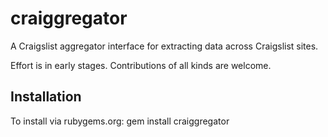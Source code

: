 # craiggregator
A Craigslist aggregator interface for extracting data across Craigslist sites. 

Effort is in early stages. Contributions of all kinds are welcome. 

## Installation

To install via rubygems.org:
  gem install craiggregator

